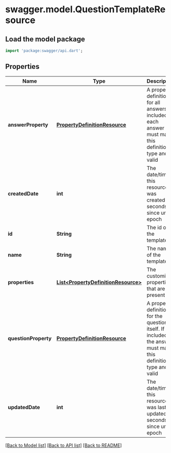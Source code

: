 # swagger.model.QuestionTemplateResource

## Load the model package
```dart
import 'package:swagger/api.dart';
```

## Properties
Name | Type | Description | Notes
------------ | ------------- | ------------- | -------------
**answerProperty** | [**PropertyDefinitionResource**](PropertyDefinitionResource.md) | A property definition for all answers. If included each answer must match this definition&#39;s type and be valid | [optional] [default to null]
**createdDate** | **int** | The date/time this resource was created in seconds since unix epoch | [optional] [default to null]
**id** | **String** | The id of the template | [optional] [default to null]
**name** | **String** | The name of the template | [default to null]
**properties** | [**List&lt;PropertyDefinitionResource&gt;**](PropertyDefinitionResource.md) | The customized properties that are present | [optional] [default to []]
**questionProperty** | [**PropertyDefinitionResource**](PropertyDefinitionResource.md) | A property definition for the question itself. If included the answer must match this definition&#39;s type and be valid | [optional] [default to null]
**updatedDate** | **int** | The date/time this resource was last updated in seconds since unix epoch | [optional] [default to null]

[[Back to Model list]](../README.md#documentation-for-models) [[Back to API list]](../README.md#documentation-for-api-endpoints) [[Back to README]](../README.md)


